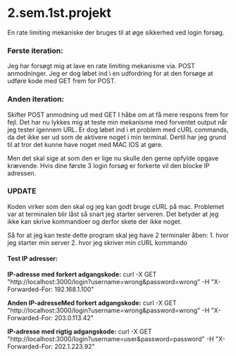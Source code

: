 # 2.sem.1st.projekt

En rate limiting mekaniske der bruges til at øge sikkerhed ved login forsøg.

### Første iteration:

Jeg har forsøgt mig at lave en rate limiting mekanisme via. POST anmodninger. Jeg er dog løbet ind i en udfordring for at den forsøge at udføre kode med GET frem for POST.

### Anden iteration:

Skifter POST anmodning ud med GET I håbe om at få mere respons frem for fejl. Det har nu lykkes mig at teste min mekanisme med forventet output når jeg tester igennem URL. Er dog løbet ind i et problem med cURL commands, da det ikke ser ud som de aktivere noget i min terminal. Dertil har jeg grund til at tror det kunne have noget med MAC IOS at gøre.

Men det skal sige at som den er lige nu skulle den gerne opfylde opgave krævende. Hvis dine første 3 login forsøg er forkerte vil den blocke IP adressen.

### UPDATE

Koden virker som den skal og jeg kan godt bruge cURL på mac. Problemet var at terminalen blir låst så snart jeg starter serveren. Det betyder at jeg ikke kan skrive kommandoer og derfor skete der ikke noget.

Så for at jeg kan teste dette program skal jeg have 2 terminaler åben: 1. hvor jeg starter min server 2. hvor jeg skriver min cURL kommando

#### Test IP adresser:

**IP-adresse med forkert adgangskode:** curl -X GET "http://localhost:3000/login?username=wrong&password=wrong" -H "X-Forwarded-For: 192.168.1.100"

**Anden IP-adresseMed forkert adgangskode:** curl -X GET "http://localhost:3000/login?username=wrong&password=wrong" -H "X-Forwarded-For: 203.0.113.42"

**IP-adresse med rigtig adgangskode:** curl -X GET "http://localhost:3000/login?username=user&password=password" -H "X-Forwarded-For: 202.1.223.92"
